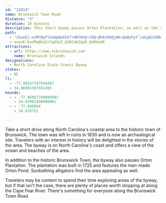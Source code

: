 ```yaml
---
id: "12814"
name: Brunswick Town Road
distance: "3"
duration: 10 minutes
description: This short byway passes Orton Plantation, as well as the ruined historic towns and forts of Brunswick
path:
  - "{kwnE|~vzM?@yFlGo@p@oAlK?rARlBn@~Cb@~@hAtAh@jAH~@a@nFyY`LmCp@iSdBeAEaFmAcEE}BRk@RqBfAeD`DwBtAeAR{GK}@XkAr@qClCyAp@kBd@m@@uB?aDkAmHoDkKgGsEgBqFwAyB[wEiAaFuAe@?Yx@AUmEkBgDaAkJsBu@OwAi@aAD{AXqAd@{Ap@u@\\iJ|D_ItC"
  - euwnE~hwzMw@XaIrCqAXyE_@iB[m@{@yB_@eBUwGK
attractions:
  - url: https://www.ncbrunswick.com
    name: Brunswick Islands
designations:
  - North Carolina State Scenic Byway
states:
  - NC
ll:
  - -77.95637347958447
  - 34.06901367681493
bounds:
  - - -77.96067799999992
    - 34.03982400000001
  - - -77.946864
    - 34.078752

---
```


Take a short drive along North Carolina's coastal area to the historic town of Brunswick. The town was left in ruins in 1830 and is now an archealogical site. Travelers with an interest in history will be delighted in the stories of the area. The byway is on North Carolina's coast and offers a view of the ocean and beaches of the area.

In addition to the historic Brunswick Town, the byway also passes Orton Plantation. The plantation was built in 1725 and features the man-made Orton Pond. Sunbathing alligators find the area appealing as well.

Travelers may be content to spend their time exploring areas of the byway, but if that isn't the case, there are plenty of places worth stopping at along the Cape Fear River. There's something for everyone along the Brunswick Town Road.
